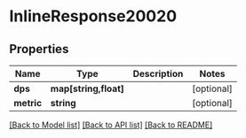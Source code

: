 # InlineResponse20020

## Properties
Name | Type | Description | Notes
------------ | ------------- | ------------- | -------------
**dps** | **map[string,float]** |  | [optional] 
**metric** | **string** |  | [optional] 

[[Back to Model list]](../README.md#documentation-for-models) [[Back to API list]](../README.md#documentation-for-api-endpoints) [[Back to README]](../README.md)


